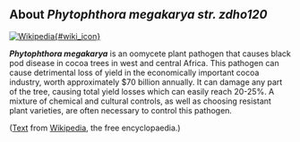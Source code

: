 About *Phytophthora megakarya str. zdho120*
-------------------------------------------

[![Wikipedia](/img/wikipedia_logo_v2_en.png){#wiki_icon}](http://en.wikipedia.org/wiki/Phytophthora_megakarya)

***Phytophthora megakarya*** is an oomycete plant pathogen that causes
black pod disease in cocoa trees in west and central Africa. This
pathogen can cause detrimental loss of yield in the economically
important cocoa industry, worth approximately \$70 billion annually. It
can damage any part of the tree, causing total yield losses which can
easily reach 20-25%. A mixture of chemical and cultural controls, as
well as choosing resistant plant varieties, are often necessary to
control this pathogen.

([Text](http://en.wikipedia.org/wiki/Phytophthora_megakarya) from
[Wikipedia](http://en.wikipedia.org/), the free encyclopaedia.)
